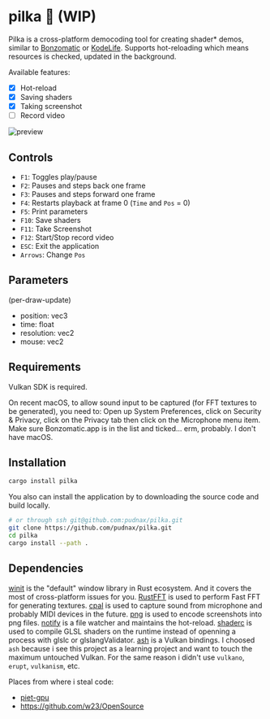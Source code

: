 # pilka 🔩 (WIP)


Pilka is a cross-platform democoding tool for creating shader* demos,
similar to [Bonzomatic](https://github.com/Gargaj/Bonzomatic) or [KodeLife](https://hexler.net/products/kodelife). Supports hot-reloading which means
resources is checked, updated in the background.

Available features:
 
- [X] Hot-reload
- [X] Saving shaders
- [X] Taking screenshot
- [ ] Record video

![preview](boring_tunnel.png)


## Controls

- `F1`:   Toggles play/pause
- `F2`:   Pauses and steps back one frame
- `F3`:   Pauses and steps forward one frame
- `F4`:   Restarts playback at frame 0 (`Time` and `Pos` = 0)
- `F5`:   Print parameters
- `F10`:  Save shaders
- `F11`:  Take Screenshot
- `F12`:  Start/Stop record video
- `ESC`:  Exit the application
- `Arrows`: Change `Pos`

## Parameters

(per-draw-update)

- position: vec3
- time: float
- resolution: vec2
- mouse: vec2

## Requirements

Vulkan SDK is required.

On recent macOS, to allow sound input to be captured (for FFT textures to be generated), you need to: Open up System Preferences, click on Security & Privacy, click on the Privacy tab then click on the Microphone menu item. Make sure Bonzomatic.app is in the list and ticked... 
erm, probably. I don't have macOS.

## Installation

```Bash
cargo install pilka
```

You also can install the application by to downloading the source code
and build locally.

```Bash
# or through ssh git@github.com:pudnax/pilka.git
git clone https://github.com/pudnax/pilka.git
cd pilka
cargo install --path .
```
## Dependencies

[winit](https://crates.io/crates/winit) is the "default" window library in Rust ecosystem. And it covers the most of cross-platform issues for you.
[RustFFT](https://crates.io/crates/rustfft) is used to perform Fast FFT for generating textures.
[cpal](https://crates.io/crates/cpal) is used to capture sound from microphone and probably MIDI devices in the future.
[png](https://crates.io/crates/png) is used to encode screenshots into png files.
[notify](https://crates.io/crates/notify) is a file watcher and maintains the hot-reload.
[shaderc](https://crates.io/crates/shaderc) is used to compile GLSL shaders on the runtime instead of openning a process with glslc or glslangValidator.
[ash](https://crates.io/crates/ash) is a Vulkan bindings. I choosed `ash` because i see this project as a learning project and want to touch the maximum untouched Vulkan. For the same reason i didn't use `vulkano`, `erupt`, `vulkanism`, etc. 

Places from where i steal code:

- [piet-gpu](https://github.com/linebender/piet-gpu)
- https://github.com/w23/OpenSource
